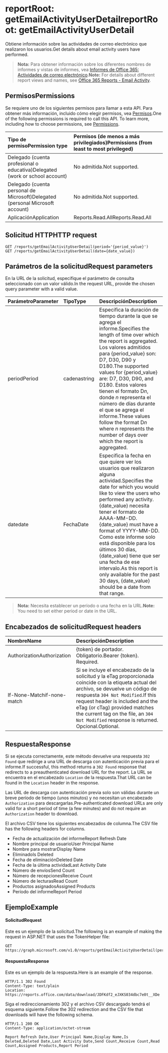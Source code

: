 # <a name="reportroot-getemailactivityuserdetail"></a><span data-ttu-id="b7f6b-101">reportRoot: getEmailActivityUserDetail</span><span class="sxs-lookup"><span data-stu-id="b7f6b-101">reportRoot: getEmailActivityUserDetail</span></span>

<span data-ttu-id="b7f6b-102">Obtiene información sobre las actividades de correo electrónico que realizaron los usuarios.</span><span class="sxs-lookup"><span data-stu-id="b7f6b-102">Get details about email activity users have performed.</span></span>

> <span data-ttu-id="b7f6b-103">**Nota:** Para obtener información sobre los diferentes nombres de informes y vistas de informes, vea [Informes de Office 365: Actividades de correo electrónico]((https://support.office.com/client/Email-activity-1cbe2c00-ca65-4fb9-9663-1bbfa58ebe44)).</span><span class="sxs-lookup"><span data-stu-id="b7f6b-103">**Note:** For details about different report views and names, see [Office 365 Reports - Email Activity]((https://support.office.com/client/Email-activity-1cbe2c00-ca65-4fb9-9663-1bbfa58ebe44)).</span></span>

## <a name="permissions"></a><span data-ttu-id="b7f6b-104">Permisos</span><span class="sxs-lookup"><span data-stu-id="b7f6b-104">Permissions</span></span>

<span data-ttu-id="b7f6b-p101">Se requiere uno de los siguientes permisos para llamar a esta API. Para obtener más información, incluido cómo elegir permisos, vea [Permisos](../../../concepts/permissions_reference.md).</span><span class="sxs-lookup"><span data-stu-id="b7f6b-p101">One of the following permissions is required to call this API. To learn more, including how to choose permissions, see [Permissions](../../../concepts/permissions_reference.md).</span></span>

| <span data-ttu-id="b7f6b-107">Tipo de permiso</span><span class="sxs-lookup"><span data-stu-id="b7f6b-107">Permission type</span></span>                        | <span data-ttu-id="b7f6b-108">Permisos (de menos a más privilegiados)</span><span class="sxs-lookup"><span data-stu-id="b7f6b-108">Permissions (from least to most privileged)</span></span> |
| :------------------------------------- | :--------------------------------------- |
| <span data-ttu-id="b7f6b-109">Delegado (cuenta profesional o educativa)</span><span class="sxs-lookup"><span data-stu-id="b7f6b-109">Delegated (work or school account)</span></span>     | <span data-ttu-id="b7f6b-110">No admitida.</span><span class="sxs-lookup"><span data-stu-id="b7f6b-110">Not supported.</span></span>                           |
| <span data-ttu-id="b7f6b-111">Delegado (cuenta personal de Microsoft)</span><span class="sxs-lookup"><span data-stu-id="b7f6b-111">Delegated (personal Microsoft account)</span></span> | <span data-ttu-id="b7f6b-112">No admitida.</span><span class="sxs-lookup"><span data-stu-id="b7f6b-112">Not supported.</span></span>                           |
| <span data-ttu-id="b7f6b-113">Aplicación</span><span class="sxs-lookup"><span data-stu-id="b7f6b-113">Application</span></span>                            | <span data-ttu-id="b7f6b-114">Reports.Read.All</span><span class="sxs-lookup"><span data-stu-id="b7f6b-114">Reports.Read.All</span></span>                         |

## <a name="http-request"></a><span data-ttu-id="b7f6b-115">Solicitud HTTP</span><span class="sxs-lookup"><span data-stu-id="b7f6b-115">HTTP request</span></span>

<!-- { "blockType": "ignored" } --> 

```http
GET /reports/getEmailActivityUserDetail(period='{period_value}')
GET /reports/getEmailActivityUserDetail(date={date_value})
```

## <a name="request-parameters"></a><span data-ttu-id="b7f6b-116">Parámetros de la solicitud</span><span class="sxs-lookup"><span data-stu-id="b7f6b-116">Request parameters</span></span>

<span data-ttu-id="b7f6b-117">En la URL de la solicitud, especifique el parámetro de consulta seleccionado con un valor válido.</span><span class="sxs-lookup"><span data-stu-id="b7f6b-117">In the request URL, provide the chosen query parameter with a valid value.</span></span>

| <span data-ttu-id="b7f6b-118">Parámetro</span><span class="sxs-lookup"><span data-stu-id="b7f6b-118">Parameter</span></span> | <span data-ttu-id="b7f6b-119">Tipo</span><span class="sxs-lookup"><span data-stu-id="b7f6b-119">Type</span></span>   | <span data-ttu-id="b7f6b-120">Descripción</span><span class="sxs-lookup"><span data-stu-id="b7f6b-120">Description</span></span>                              |
| :-------- | :----- | :--------------------------------------- |
| <span data-ttu-id="b7f6b-121">period</span><span class="sxs-lookup"><span data-stu-id="b7f6b-121">Period</span></span>    | <span data-ttu-id="b7f6b-122">cadena</span><span class="sxs-lookup"><span data-stu-id="b7f6b-122">string</span></span> | <span data-ttu-id="b7f6b-123">Especifica la duración de tiempo durante la que se agrega el informe.</span><span class="sxs-lookup"><span data-stu-id="b7f6b-123">Specifies the length of time over which the report is aggregated.</span></span> <span data-ttu-id="b7f6b-124">Los valores admitidos para {period_value} son: D7, D30, D90 y D180.</span><span class="sxs-lookup"><span data-stu-id="b7f6b-124">The supported values for {period_value} are: D7, D30, D90, and D180.</span></span> <span data-ttu-id="b7f6b-125">Estos valores tienen el formato D*n*, donde *n* representa el número de días durante el que se agrega el informe.</span><span class="sxs-lookup"><span data-stu-id="b7f6b-125">These values follow the format D*n* where *n* represents the number of days over which the report is aggregated.</span></span> |
| <span data-ttu-id="b7f6b-126">date</span><span class="sxs-lookup"><span data-stu-id="b7f6b-126">date</span></span>      | <span data-ttu-id="b7f6b-127">Fecha</span><span class="sxs-lookup"><span data-stu-id="b7f6b-127">Date</span></span>   | <span data-ttu-id="b7f6b-128">Especifica la fecha en que quiere ver los usuarios que realizaron alguna actividad.</span><span class="sxs-lookup"><span data-stu-id="b7f6b-128">Specifies the date for which you would like to view the users who performed any activity.</span></span> <span data-ttu-id="b7f6b-129">{date_value} necesita tener el formato de AAAA-MM-DD.</span><span class="sxs-lookup"><span data-stu-id="b7f6b-129">{date_value} must have a format of YYYY-MM-DD.</span></span> <span data-ttu-id="b7f6b-130">Como este informe solo está disponible para los últimos 30 días, {date_value} tiene que ser una fecha de ese intervalo.</span><span class="sxs-lookup"><span data-stu-id="b7f6b-130">As this report is only available for the past 30 days, {date_value} should be a date from that range.</span></span> |

> <span data-ttu-id="b7f6b-131">**Nota:** Necesita establecer un período o una fecha en la URL.</span><span class="sxs-lookup"><span data-stu-id="b7f6b-131">**Note:** You need to set either period or date in the URL.</span></span>

## <a name="request-headers"></a><span data-ttu-id="b7f6b-132">Encabezados de solicitud</span><span class="sxs-lookup"><span data-stu-id="b7f6b-132">Request headers</span></span>

| <span data-ttu-id="b7f6b-133">Nombre</span><span class="sxs-lookup"><span data-stu-id="b7f6b-133">Name</span></span>          | <span data-ttu-id="b7f6b-134">Descripción</span><span class="sxs-lookup"><span data-stu-id="b7f6b-134">Description</span></span>                              |
| :------------ | :--------------------------------------- |
| <span data-ttu-id="b7f6b-135">Authorization</span><span class="sxs-lookup"><span data-stu-id="b7f6b-135">Authorization</span></span> | <span data-ttu-id="b7f6b-p104">{token} de portador. Obligatorio.</span><span class="sxs-lookup"><span data-stu-id="b7f6b-p104">Bearer {token}. Required.</span></span>                |
| <span data-ttu-id="b7f6b-138">If-None-Match</span><span class="sxs-lookup"><span data-stu-id="b7f6b-138">if-none-match</span></span> | <span data-ttu-id="b7f6b-139">Si se incluye el encabezado de la solicitud y la eTag proporcionada coincide con la etiqueta actual del archivo, se devuelve un código de respuesta `304 Not Modified`.</span><span class="sxs-lookup"><span data-stu-id="b7f6b-139">If this request header is included and the eTag (or cTag) provided matches the current tag on the file, an `304 Not Modified` response is returned.</span></span> <span data-ttu-id="b7f6b-140">Opcional.</span><span class="sxs-lookup"><span data-stu-id="b7f6b-140">Optional.</span></span> |

## <a name="response"></a><span data-ttu-id="b7f6b-141">Respuesta</span><span class="sxs-lookup"><span data-stu-id="b7f6b-141">Response</span></span>

<span data-ttu-id="b7f6b-142">Si se ejecuta correctamente, este método devuelve una respuesta `302 Found` que redirige a una URL de descarga con autenticación previa para el informe.</span><span class="sxs-lookup"><span data-stu-id="b7f6b-142">If successful, this method returns a `302 Found` response that redirects to a preauthenticated download URL for the report.</span></span> <span data-ttu-id="b7f6b-143">La URL se encuentra en el encabezado `Location` de la respuesta.</span><span class="sxs-lookup"><span data-stu-id="b7f6b-143">That URL can be found in the `Location` header in the response.</span></span>

<span data-ttu-id="b7f6b-144">Las URL de descarga con autenticación previa solo son válidas durante un breve período de tiempo (unos minutos) y no necesitan un encabezado `Authorization` para descargarlas.</span><span class="sxs-lookup"><span data-stu-id="b7f6b-144">Pre-authenticated download URLs are only valid for a short period of time (a few minutes) and do not require an `Authorization` header to download.</span></span>

<span data-ttu-id="b7f6b-145">El archivo CSV tiene los siguientes encabezados de columna.</span><span class="sxs-lookup"><span data-stu-id="b7f6b-145">The CSV file has the following headers for columns.</span></span>

- <span data-ttu-id="b7f6b-146">Fecha de actualización del informe</span><span class="sxs-lookup"><span data-stu-id="b7f6b-146">Report Refresh Date</span></span>
- <span data-ttu-id="b7f6b-147">Nombre principal de usuario</span><span class="sxs-lookup"><span data-stu-id="b7f6b-147">User Principal Name</span></span>
- <span data-ttu-id="b7f6b-148">Nombre para mostrar</span><span class="sxs-lookup"><span data-stu-id="b7f6b-148">Display Name</span></span>
- <span data-ttu-id="b7f6b-149">Eliminado</span><span class="sxs-lookup"><span data-stu-id="b7f6b-149">Is Deleted</span></span>
- <span data-ttu-id="b7f6b-150">Fecha de eliminación</span><span class="sxs-lookup"><span data-stu-id="b7f6b-150">Deleted Date</span></span>
- <span data-ttu-id="b7f6b-151">Fecha de la última actividad</span><span class="sxs-lookup"><span data-stu-id="b7f6b-151">Last Activity Date</span></span>
- <span data-ttu-id="b7f6b-152">Número de envíos</span><span class="sxs-lookup"><span data-stu-id="b7f6b-152">Send Count</span></span>
- <span data-ttu-id="b7f6b-153">Número de recepciones</span><span class="sxs-lookup"><span data-stu-id="b7f6b-153">Receive Count</span></span>
- <span data-ttu-id="b7f6b-154">Número de lecturas</span><span class="sxs-lookup"><span data-stu-id="b7f6b-154">Read Count</span></span>
- <span data-ttu-id="b7f6b-155">Productos asignados</span><span class="sxs-lookup"><span data-stu-id="b7f6b-155">Assigned Products</span></span>
- <span data-ttu-id="b7f6b-156">Período del informe</span><span class="sxs-lookup"><span data-stu-id="b7f6b-156">Report Period</span></span>

## <a name="example"></a><span data-ttu-id="b7f6b-157">Ejemplo</span><span class="sxs-lookup"><span data-stu-id="b7f6b-157">Example</span></span>

#### <a name="request"></a><span data-ttu-id="b7f6b-158">Solicitud</span><span class="sxs-lookup"><span data-stu-id="b7f6b-158">Request</span></span>

<span data-ttu-id="b7f6b-159">Este es un ejemplo de la solicitud.</span><span class="sxs-lookup"><span data-stu-id="b7f6b-159">The following is an example of making the request in ASP.NET that uses the TokenHelper file:</span></span>

<!-- {
  "blockType": "request",
  "name": "reportroot_getemailactivityuserdetail"
}-->

```http
GET https://graph.microsoft.com/v1.0/reports/getEmailActivityUserDetail(period='D7')
```

#### <a name="response"></a><span data-ttu-id="b7f6b-160">Respuesta</span><span class="sxs-lookup"><span data-stu-id="b7f6b-160">Response</span></span>

<span data-ttu-id="b7f6b-161">Este es un ejemplo de la respuesta.</span><span class="sxs-lookup"><span data-stu-id="b7f6b-161">Here is an example of the response.</span></span>

<!-- { "blockType": "ignored" } --> 

```http
HTTP/1.1 302 Found
Content-Type: text/plain
Location: https://reports.office.com/data/download/JDFKdf2_eJXKS034dbc7e0t__XDe
```

<span data-ttu-id="b7f6b-162">Siga el redireccionamiento 302 y el archivo CSV descargado tendrá el esquema siguiente.</span><span class="sxs-lookup"><span data-stu-id="b7f6b-162">Follow the 302 redirection and the CSV file that downloads will have the following schema.</span></span>

<!-- {
  "blockType": "response",
  "truncated": true,
  "@odata.type": "stream"
} -->

```http
HTTP/1.1 200 OK
Content-Type: application/octet-stream

Report Refresh Date,User Principal Name,Display Name,Is Deleted,Deleted Date,Last Activity Date,Send Count,Receive Count,Read Count,Assigned Products,Report Period
```
